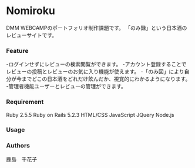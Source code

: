 # Nomiroku
DMM WEBCAMPのポートフォリオ制作課題です。
「のみ録」という日本酒のレビューサイトです。

### Feature
-ログインせずにレビューの検索閲覧ができます。
-アカウント登録することでレビューの投稿とレビューのお気に入り機能が使えます。
-「のみ図」により自分が今までどこの日本酒をどれだけ飲んだか、視覚的にわかるようになります。
-管理者機能ユーザーとレビューの管理ができます。

### Requirement
Ruby 2.5.5
Ruby on Rails 5.2.3
HTML/CSS
JavaScript
JQuery
Node.js

### Usage


### Authors
鹿島　千花子
